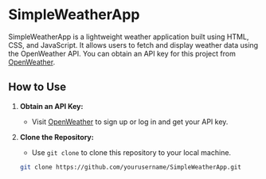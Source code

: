 # SimpleWeatherApp

SimpleWeatherApp is a lightweight weather application built using HTML, CSS, and JavaScript. It allows users to fetch and display weather data using the OpenWeather API. You can obtain an API key for this project from [OpenWeather](https://home.openweathermap.org/api_keys).

## How to Use

1. **Obtain an API Key:**
   - Visit [OpenWeather](https://home.openweathermap.org/api_keys) to sign up or log in and get your API key.

2. **Clone the Repository:**
   - Use `git clone` to clone this repository to your local machine.

   ```bash
   git clone https://github.com/yourusername/SimpleWeatherApp.git
